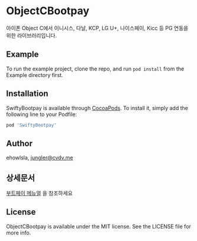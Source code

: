 # ObjectCBootpay
아이폰 Object C에서 이니시스, 다날, KCP, LG U+, 나이스페이, Kicc 등 PG 연동을 위한 라이브러리입니다.

## Example

To run the example project, clone the repo, and run `pod install` from the Example directory first.

## Installation

SwiftyBootpay is available through [CocoaPods](http://cocoapods.org). To install
it, simply add the following line to your Podfile:

```ruby
pod 'SwiftyBootpay'
```

## Author

ehowlsla, jungler@cvdv.me

## 상세문서

[부트페이 메뉴얼](https://docs.bootpay.co.kr/intergration/ios) 을 참조하세요 

## License

ObjectCBootpay is available under the MIT license. See the LICENSE file for more info.
